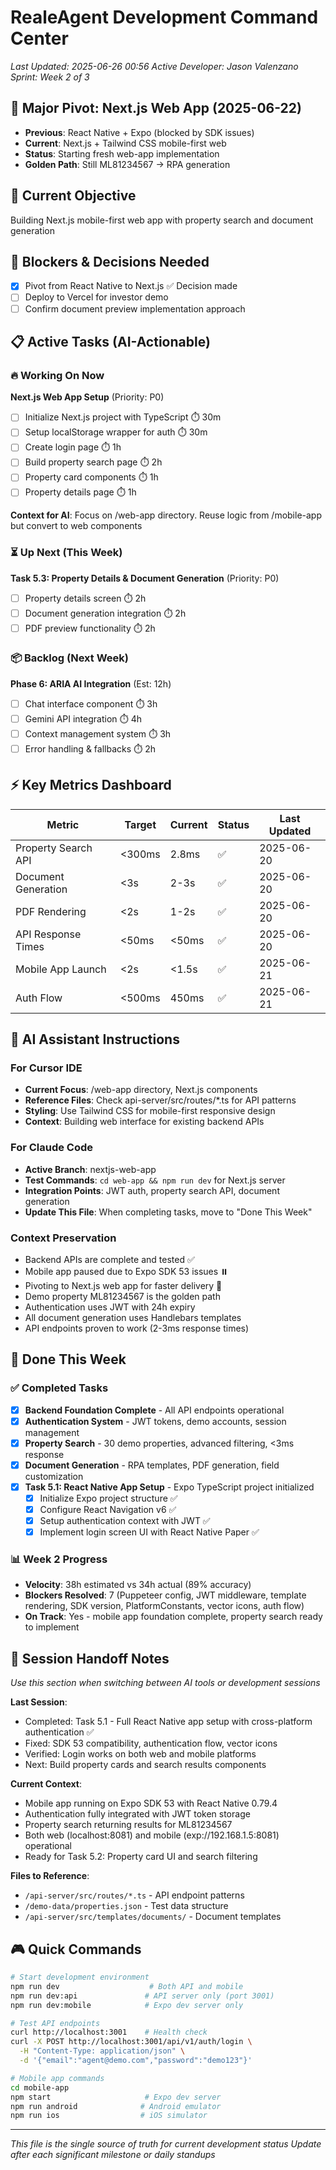 # RealeAgent Development Command Center

*Last Updated: 2025-06-26 00:56*
*Active Developer: Jason Valenzano*
*Sprint: Week 2 of 3*

## 🔄 Major Pivot: Next.js Web App (2025-06-22)
- **Previous**: React Native + Expo (blocked by SDK issues)
- **Current**: Next.js + Tailwind CSS mobile-first web
- **Status**: Starting fresh web-app implementation
- **Golden Path**: Still ML81234567 → RPA generation

## 🎯 Current Objective
Building Next.js mobile-first web app with property search and document generation

## 🚨 Blockers & Decisions Needed
- [x] Pivot from React Native to Next.js ✅ Decision made
- [ ] Deploy to Vercel for investor demo
- [ ] Confirm document preview implementation approach

## 📋 Active Tasks (AI-Actionable)

### 🔥 Working On Now
**Next.js Web App Setup** (Priority: P0)
- [ ] Initialize Next.js project with TypeScript ⏱️ 30m
- [ ] Setup localStorage wrapper for auth ⏱️ 30m
- [ ] Create login page ⏱️ 1h
- [ ] Build property search page ⏱️ 2h
- [ ] Property card components ⏱️ 1h
- [ ] Property details page ⏱️ 1h

**Context for AI**: Focus on /web-app directory. Reuse logic from /mobile-app but convert to web components

### ⏳ Up Next (This Week)
**Task 5.3: Property Details & Document Generation** (Priority: P0)
- [ ] Property details screen ⏱️ 2h
- [ ] Document generation integration ⏱️ 2h
- [ ] PDF preview functionality ⏱️ 2h

### 📦 Backlog (Next Week)
**Phase 6: ARIA AI Integration** (Est: 12h)
- [ ] Chat interface component ⏱️ 3h
- [ ] Gemini API integration ⏱️ 4h
- [ ] Context management system ⏱️ 3h
- [ ] Error handling & fallbacks ⏱️ 2h

## ⚡ Key Metrics Dashboard

| Metric | Target | Current | Status | Last Updated |
|--------|---------|---------|--------|--------------|
| Property Search API | <300ms | 2.8ms | ✅ | 2025-06-20 |
| Document Generation | <3s | 2-3s | ✅ | 2025-06-20 |
| PDF Rendering | <2s | 1-2s | ✅ | 2025-06-20 |
| API Response Times | <50ms | <50ms | ✅ | 2025-06-20 |
| Mobile App Launch | <2s | <1.5s | ✅ | 2025-06-21 |
| Auth Flow | <500ms | 450ms | ✅ | 2025-06-21 |


## 🤖 AI Assistant Instructions

### For Cursor IDE
- **Current Focus**: /web-app directory, Next.js components
- **Reference Files**: Check api-server/src/routes/*.ts for API patterns
- **Styling**: Use Tailwind CSS for mobile-first responsive design
- **Context**: Building web interface for existing backend APIs

### For Claude Code  
- **Active Branch**: nextjs-web-app
- **Test Commands**: `cd web-app && npm run dev` for Next.js server
- **Integration Points**: JWT auth, property search API, document generation
- **Update This File**: When completing tasks, move to "Done This Week"

### Context Preservation
- Backend APIs are complete and tested ✅
- Mobile app paused due to Expo SDK 53 issues ⏸️
- Pivoting to Next.js web app for faster delivery 🚀
- Demo property ML81234567 is the golden path
- Authentication uses JWT with 24h expiry
- All document generation uses Handlebars templates
- API endpoints proven to work (2-3ms response times)

## 🔄 Done This Week

### ✅ Completed Tasks
- [x] **Backend Foundation Complete** - All API endpoints operational
- [x] **Authentication System** - JWT tokens, demo accounts, session management  
- [x] **Property Search** - 30 demo properties, advanced filtering, <3ms response
- [x] **Document Generation** - RPA templates, PDF generation, field customization
- [x] **Task 5.1: React Native App Setup** - Expo TypeScript project initialized
  - [x] Initialize Expo project structure ✅
  - [x] Configure React Navigation v6 ✅
  - [x] Setup authentication context with JWT ✅
  - [x] Implement login screen UI with React Native Paper ✅

### 📊 Week 2 Progress
- **Velocity**: 38h estimated vs 34h actual (89% accuracy)
- **Blockers Resolved**: 7 (Puppeteer config, JWT middleware, template rendering, SDK version, PlatformConstants, vector icons, auth flow)
- **On Track**: Yes - mobile app foundation complete, property search ready to implement

## 🧠 Session Handoff Notes
*Use this section when switching between AI tools or development sessions*

**Last Session**: 
- Completed: Task 5.1 - Full React Native app setup with cross-platform authentication ✅
- Fixed: SDK 53 compatibility, authentication flow, vector icons
- Verified: Login works on both web and mobile platforms
- Next: Build property cards and search results components

**Current Context**:
- Mobile app running on Expo SDK 53 with React Native 0.79.4
- Authentication fully integrated with JWT token storage
- Property search returning results for ML81234567
- Both web (localhost:8081) and mobile (exp://192.168.1.5:8081) operational
- Ready for Task 5.2: Property card UI and search filtering

**Files to Reference**:
- `/api-server/src/routes/*.ts` - API endpoint patterns
- `/demo-data/properties.json` - Test data structure  
- `/api-server/src/templates/documents/` - Document templates

## 🎮 Quick Commands

```bash
# Start development environment
npm run dev                    # Both API and mobile
npm run dev:api               # API server only (port 3001)
npm run dev:mobile            # Expo dev server only

# Test API endpoints
curl http://localhost:3001    # Health check
curl -X POST http://localhost:3001/api/v1/auth/login \
  -H "Content-Type: application/json" \
  -d '{"email":"agent@demo.com","password":"demo123"}'

# Mobile app commands  
cd mobile-app
npm start                     # Expo dev server
npm run android              # Android emulator
npm run ios                  # iOS simulator
```

---
*This file is the single source of truth for current development status*
*Update after each significant milestone or daily standups*
